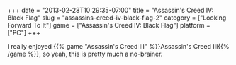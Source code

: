 +++
date = "2013-02-28T10:29:35-07:00"
title = "Assassin's Creed IV: Black Flag"
slug = "assassins-creed-iv-black-flag-2"
category = ["Looking Forward To It"]
game = ["Assassin's Creed IV: Black Flag"]
platform = ["PC"]
+++

I really enjoyed {{% game "Assassin's Creed III" %}}Assassin's Creed III{{% /game %}}, so yeah, this is pretty much a no-brainer.